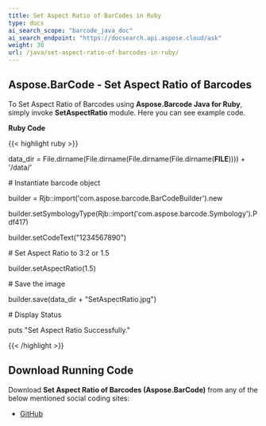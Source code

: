 ```yaml
---
title: Set Aspect Ratio of BarCodes in Ruby
type: docs
ai_search_scope: "barcode_java_doc"
ai_search_endpoint: "https://docsearch.api.aspose.cloud/ask"
weight: 30
url: /java/set-aspect-ratio-of-barcodes-in-ruby/
---
```


## **Aspose.BarCode - Set Aspect Ratio of Barcodes**
To Set Aspect Ratio of Barcodes using **Aspose.Barcode Java for Ruby**, simply invoke **SetAspectRatio** module. Here you can see example code.

**Ruby Code**

{{< highlight ruby >}}

 data_dir = File.dirname(File.dirname(File.dirname(File.dirname(__FILE__)))) + '/data/'



\# Instantiate barcode object

builder = Rjb::import('com.aspose.barcode.BarCodeBuilder').new

builder.setSymbologyType(Rjb::import('com.aspose.barcode.Symbology').Pdf417)

builder.setCodeText("1234567890")

\# Set Aspect Ratio to 3:2 or 1.5

builder.setAspectRatio(1.5)

\# Save the image

builder.save(data_dir + "SetAspectRatio.jpg")

\# Display Status

puts "Set Aspect Ratio Successfully."

{{< /highlight >}}
## **Download Running Code**
Download **Set Aspect Ratio of Barcodes (Aspose.BarCode)** from any of the below mentioned social coding sites:

- [GitHub](https://github.com/aspose-barcode/Aspose.BarCode-for-Java/blob/master/Plugins/Aspose_Barcode_Java_for_Ruby/lib/asposebarcodejava/2DBarcode/setaspectratio.rb)
